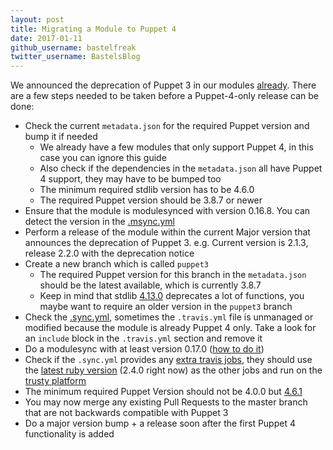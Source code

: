 ```yaml
---
layout: post
title: Migrating a Module to Puppet 4
date: 2017-01-11
github_username: bastelfreak
twitter_username: BastelsBlog
---
```



We announced the deprecation of Puppet 3 in our modules
[already](https://voxpupuli.org/blog/2016/12/22/putting-down-puppet-3/). There
are a few steps needed to be taken before a Puppet-4-only release can be done:

* Check the current `metadata.json` for the required Puppet version and bump it if needed
  * We already have a few modules that only support Puppet 4, in this case you can ignore this guide
  * Also check if the dependencies in the `metadata.json` all have Puppet 4 support, they may have to be bumped too
  * The minimum required stdlib version has to be 4.6.0
  * The required Puppet version should be 3.8.7 or newer
* Ensure that the module is modulesynced with version 0.16.8. You can detect the version in the [.msync.yml](https://github.com/voxpupuli/puppet-zabbix/blob/master/.msync.yml)
* Perform a release of the module within the current Major version that announces the deprecation of Puppet 3. e.g. Current version is 2.1.3, release 2.2.0 with the deprecation notice
* Create a new branch which is called `puppet3`
  * The required Puppet version for this branch in the `metadata.json` should be the latest available, which is currently 3.8.7
  * Keep in mind that stdlib [4.13.0](https://forge.puppet.com/puppetlabs/stdlib/changelog#supported-release-4130) deprecates a lot of functions, you maybe want to require an older version in the `puppet3` branch
* Check the [.sync.yml](https://github.com/voxpupuli/puppet-tea/blob/e49d6d1ce8ba71c2123edf9fae45cde19e603ec3/.sync.yml#L3-L17), sometimes the `.travis.yml` file is unmanaged or modified because the module is already Puppet 4 only. Take a look for an `include` block in the `.travis.yml` section and remove it
* Do a modulesync with at least version 0.17.0 ([how to do it](https://github.com/voxpupuli/modulesync_config#how-to-use-it))
* Check if the `.sync.yml` provides any [extra travis jobs](https://github.com/voxpupuli/puppet-jira/blob/master/.sync.yml#L4), they should use the [latest ruby version](https://github.com/voxpupuli/puppet-jira/blob/master/.sync.yml#L5) (2.4.0 right now) as the other jobs and run on the [trusty platform](https://github.com/voxpupuli/puppet-jira/blob/master/.sync.yml#L10)
* The minimum required Puppet Version should not be 4.0.0 but [4.6.1](https://github.com/voxpupuli/community-triage/blob/master/modules/notes/2017-01-05.md#discussion)
* You may now merge any existing Pull Requests to the master branch that are not backwards compatible with Puppet 3
* Do a major version bump + a release soon after the first Puppet 4 functionality is added
